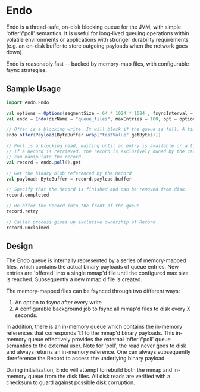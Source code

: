 # Endo

Endo is a thread-safe, on-disk blocking queue for the JVM, with simple 'offer'/'poll' semantics. 
It is useful for long-lived queuing operations within volatile environments or applications with 
stronger durability requirements (e.g. an on-disk buffer to store outgoing payloads when the
network goes down).

Endo is reasonably fast -- backed by memory-map files, with configurable fsync strategies.

## Sample Usage

```scala
import endo.Endo

val options = Options(segmentSize = 64 * 1024 * 1024 , fsyncInterval = Some(1.minute), fsyncEnabled = false)
val endo = Endo(dirName = "queue_files", maxEntries = 100, opt = options)

// Offer is a blocking write. It will block if the queue is full. A timeout can be configured.
endo.offer(Payload(ByteBuffer.wrap("testValue".getBytes)))

// Poll is a blocking read, waiting until an entry is available or a timeout occurs.
// If a Record is retrieved, the record is exclusively owned by the caller process and no other process
// can manipulate the record.
val record = endo.poll().get

// Get the binary blob referenced by the Record
val payload: ByteBuffer = record.payload.buffer 

// Specify that the Record is finished and can be removed from disk.
record.completed 

// Re-offer the Record into the front of the queue
record.retry 

// Caller process gives up exclusive ownership of Record
record.unclaimed
```

## Design

The Endo queue is internally represented by a series of memory-mapped files, which contains the 
actual binary payloads of queue entries. New entries are 'offered' into a single mmap'd file until the
configured max size is reached. Subsequently a new mmap'd file is created. 

The memory-mapped files can be fsynced through two different ways: 
  1. An option to fsync after every write 
  2. A configurable background job to fsync all mmap'd files to disk every X seconds.
  
In addition, there is an in-memory queue which contains the in-memory references that 
corresponds 1:1 to the mmap'd binary payloads. This in-memory queue effectively provides the
external 'offer'/'poll' queue semantics to the external user. Note for 'poll', the read never goes 
to disk and always returns an in-memory reference. One can always subsequently dereference the Record
to access the underlying binary payload.

During initialization, Endo will attempt to rebuild both the mmap and in-memory queue from the disk files.
All disk reads are verified with a checksum to guard against possible disk corruption.

